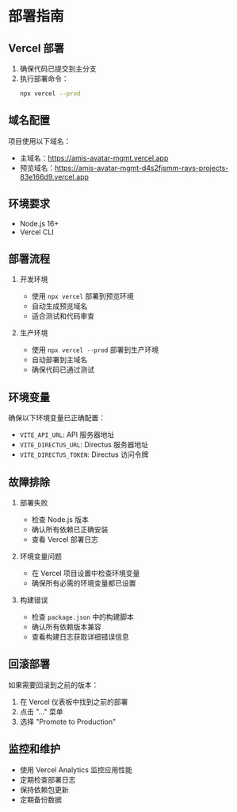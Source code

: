 # 部署指南

## Vercel 部署

1. 确保代码已提交到主分支
2. 执行部署命令：
   ```bash
   npx vercel --prod
   ```

## 域名配置

项目使用以下域名：
- 主域名：https://amis-avatar-mgmt.vercel.app
- 预览域名：https://amis-avatar-mgmt-d4s2fjsmm-rays-projects-83e166d9.vercel.app

## 环境要求

- Node.js 16+
- Vercel CLI

## 部署流程

1. 开发环境
   - 使用 `npx vercel` 部署到预览环境
   - 自动生成预览域名
   - 适合测试和代码审查

2. 生产环境
   - 使用 `npx vercel --prod` 部署到生产环境
   - 自动部署到主域名
   - 确保代码已通过测试

## 环境变量

确保以下环境变量已正确配置：
- `VITE_API_URL`: API 服务器地址
- `VITE_DIRECTUS_URL`: Directus 服务器地址
- `VITE_DIRECTUS_TOKEN`: Directus 访问令牌

## 故障排除

1. 部署失败
   - 检查 Node.js 版本
   - 确认所有依赖已正确安装
   - 查看 Vercel 部署日志

2. 环境变量问题
   - 在 Vercel 项目设置中检查环境变量
   - 确保所有必需的环境变量都已设置

3. 构建错误
   - 检查 `package.json` 中的构建脚本
   - 确认所有依赖版本兼容
   - 查看构建日志获取详细错误信息

## 回滚部署

如果需要回滚到之前的版本：
1. 在 Vercel 仪表板中找到之前的部署
2. 点击 "..." 菜单
3. 选择 "Promote to Production"

## 监控和维护

- 使用 Vercel Analytics 监控应用性能
- 定期检查部署日志
- 保持依赖包更新
- 定期备份数据 